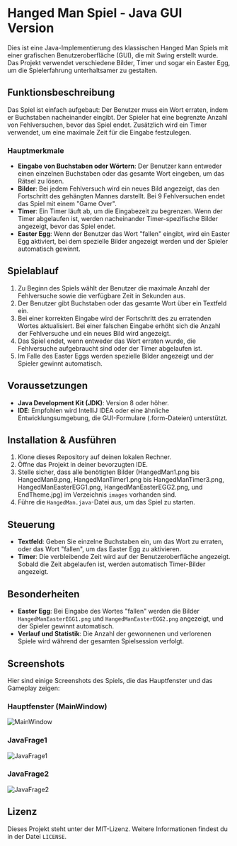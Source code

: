 # Hanged Man Spiel - Java GUI Version

Dies ist eine Java-Implementierung des klassischen Hanged Man Spiels mit einer grafischen Benutzeroberfläche (GUI), die mit Swing erstellt wurde. Das Projekt verwendet verschiedene Bilder, Timer und sogar ein Easter Egg, um die Spielerfahrung unterhaltsamer zu gestalten.

## Funktionsbeschreibung

Das Spiel ist einfach aufgebaut: Der Benutzer muss ein Wort erraten, indem er Buchstaben nacheinander eingibt. Der Spieler hat eine begrenzte Anzahl von Fehlversuchen, bevor das Spiel endet. Zusätzlich wird ein Timer verwendet, um eine maximale Zeit für die Eingabe festzulegen.

### Hauptmerkmale
- **Eingabe von Buchstaben oder Wörtern**: Der Benutzer kann entweder einen einzelnen Buchstaben oder das gesamte Wort eingeben, um das Rätsel zu lösen.
- **Bilder**: Bei jedem Fehlversuch wird ein neues Bild angezeigt, das den Fortschritt des gehängten Mannes darstellt. Bei 9 Fehlversuchen endet das Spiel mit einem "Game Over".
- **Timer**: Ein Timer läuft ab, um die Eingabezeit zu begrenzen. Wenn der Timer abgelaufen ist, werden nacheinander Timer-spezifische Bilder angezeigt, bevor das Spiel endet.
- **Easter Egg**: Wenn der Benutzer das Wort "fallen" eingibt, wird ein Easter Egg aktiviert, bei dem spezielle Bilder angezeigt werden und der Spieler automatisch gewinnt.

## Spielablauf
1. Zu Beginn des Spiels wählt der Benutzer die maximale Anzahl der Fehlversuche sowie die verfügbare Zeit in Sekunden aus.
2. Der Benutzer gibt Buchstaben oder das gesamte Wort über ein Textfeld ein.
3. Bei einer korrekten Eingabe wird der Fortschritt des zu erratenden Wortes aktualisiert. Bei einer falschen Eingabe erhöht sich die Anzahl der Fehlversuche und ein neues Bild wird angezeigt.
4. Das Spiel endet, wenn entweder das Wort erraten wurde, die Fehlversuche aufgebraucht sind oder der Timer abgelaufen ist.
5. Im Falle des Easter Eggs werden spezielle Bilder angezeigt und der Spieler gewinnt automatisch.

## Voraussetzungen
- **Java Development Kit (JDK)**: Version 8 oder höher.
- **IDE**: Empfohlen wird IntelliJ IDEA oder eine ähnliche Entwicklungsumgebung, die GUI-Formulare (.form-Dateien) unterstützt.

## Installation & Ausführen
1. Klone dieses Repository auf deinen lokalen Rechner.
2. Öffne das Projekt in deiner bevorzugten IDE.
3. Stelle sicher, dass alle benötigten Bilder (HangedMan1.png bis HangedMan9.png, HangedManTimer1.png bis HangedManTimer3.png, HangedManEasterEGG1.png, HangedManEasterEGG2.png, und EndTheme.jpg) im Verzeichnis `images` vorhanden sind.
4. Führe die `HangedMan.java`-Datei aus, um das Spiel zu starten.

## Steuerung
- **Textfeld**: Geben Sie einzelne Buchstaben ein, um das Wort zu erraten, oder das Wort "fallen", um das Easter Egg zu aktivieren.
- **Timer**: Die verbleibende Zeit wird auf der Benutzeroberfläche angezeigt. Sobald die Zeit abgelaufen ist, werden automatisch Timer-Bilder angezeigt.

## Besonderheiten
- **Easter Egg**: Bei Eingabe des Wortes "fallen" werden die Bilder `HangedManEasterEGG1.png` und `HangedManEasterEGG2.png` angezeigt, und der Spieler gewinnt automatisch.
- **Verlauf und Statistik**: Die Anzahl der gewonnenen und verlorenen Spiele wird während der gesamten Spielsession verfolgt.

## Screenshots
Hier sind einige Screenshots des Spiels, die das Hauptfenster und das Gameplay zeigen:

### Hauptfenster (MainWindow)
![MainWindow](screenshots/MainWindow.png)

### JavaFrage1
![JavaFrage1](screenshots/JavaFrage1.png)

### JavaFrage2
![JavaFrage2](screenshots/JavaFrage2.png)

## Lizenz
Dieses Projekt steht unter der MIT-Lizenz. Weitere Informationen findest du in der Datei `LICENSE`.
